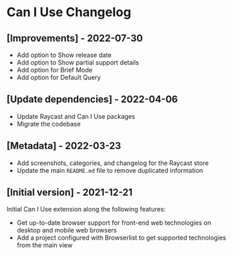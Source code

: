 # Can I Use Changelog

## [Improvements] - 2022-07-30

- Add option to Show release date
- Add option to Show partial support details
- Add option for Brief Mode
- Add option for Default Query

## [Update dependencies] - 2022-04-06

- Update Raycast and Can I Use packages
- Migrate the codebase

## [Metadata] - 2022-03-23

- Add screenshots, categories, and changelog for the Raycast store
- Update the main `README.md` file to remove duplicated information

## [Initial version] - 2021-12-21

Initial Can I Use extension along the following features:

- Get up-to-date browser support for front-end web technologies on desktop and mobile web browsers
- Add a project configured with Browserlist to get supported technologies from the main view
